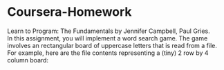 # Coursera-Homework
Learn to Program: The Fundamentals by Jennifer Campbell, Paul Gries.  
In this assignment, you will implement a word search game. The game involves an rectangular board of uppercase letters that is read from a file. For example, here are the file contents representing a (tiny) 2 row by 4 column board:
